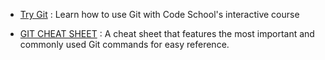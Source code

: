 + [Try Git](https://try.github.io/) : Learn how to use Git with Code School's interactive course
- [GIT CHEAT SHEET](https://education.github.com/git-cheat-sheet-education.pdf) : A cheat sheet that features the most important and commonly
used Git commands for easy reference.
